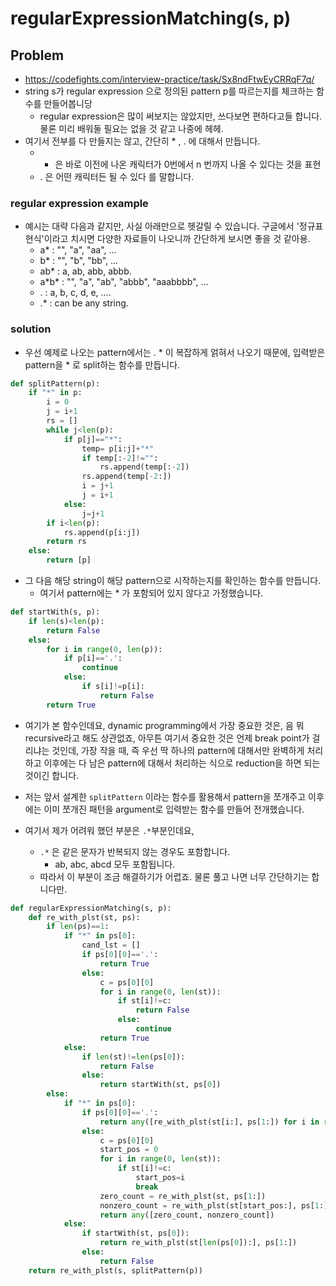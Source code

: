 # regularExpressionMatching(s, p)

## Problem

- https://codefights.com/interview-practice/task/Sx8ndFtwEyCRRqF7q/
- string s가 regular expression 으로 정의된 pattern p를 따르는지를 체크하는 함수를 만들어봅니당
	- regular expression은 많이 써보지는 않았지만, 쓰다보면 편하다고들 합니다. 물론 미리 배워둘 필요는 없을 것 같고 나중에 헤헤. 
- 여기서 전부를 다 만들지는 않고, 간단히 * , . 에 대해서 만듭니다. 
	- * 은 바로 이전에 나온 캐릭터가 0번에서 n 번까지 나올 수 있다는 것을 표현
	- . 은 어떤 캐릭터든 될 수 있다 를 말합니다. 

### regular expression example 

- 예시는 대략 다음과 같지만, 사실 아래만으로 헷갈릴 수 있습니다. 구글에서 '정규표현식'이라고 치시면 다양한 자료들이 나오니까 간단하게 보시면 좋을 것 같아용. 
	- a* : "", "a", "aa", ...
	- b* : "", "b", "bb", ...
	- ab* : a, ab, abb, abbb.
	- a\*b\* : "", "a", "ab", "abbb", "aaabbbb", ...
	- . : a, b, c, d, e, ....
	- .* : can be any string. 

### solution 

- 우선 예제로 나오는 pattern에서는 . * 이 복잡하게 얽혀서 나오기 때문에, 입력받은 pattern을 * 로 split하는 함수를 만듭니다. 

```python
def splitPattern(p):
    if "*" in p:
        i = 0 
        j = i+1
        rs = []
        while j<len(p):
            if p[j]=="*":
                temp= p[i:j]+"*"
                if temp[:-2]!="":
                    rs.append(temp[:-2])
                rs.append(temp[-2:])
                i = j+1
                j = i+1
            else:
                j=j+1
        if i<len(p):
            rs.append(p[i:j])
        return rs
    else:
        return [p]
```

- 그 다음 해당 string이 해당 pattern으로 시작하는지를 확인하는 함수를 만듭니다. 
	- 여기서 pattern에는 * 가 포함되어 있지 않다고 가정했습니다. 

```python
def startWith(s, p):
    if len(s)<len(p):
        return False
    else:
        for i in range(0, len(p)):
            if p[i]=='.':
                continue
            else:
                if s[i]!=p[i]:
                    return False
        return True
```

- 여기가 본 함수인데요, dynamic programming에서 가장 중요한 것은, 음 뭐 recursive라고 해도 상관없죠, 아무튼 여기서 중요한 것은 언제 break point가 걸리냐는 것인데, 가장 작을 때, 즉 우선 딱 하나의 pattern에 대해서만 완벽하게 처리하고 이후에는 다 남은 pattern에 대해서 처리하는 식으로 reduction을 하면 되는 것이긴 합니다. 
- 저는 앞서 설계한 `splitPattern` 이라는 함수를 활용해서 pattern을 쪼개주고 이후에는 이미 쪼개진 패턴을 argument로 입력받는 함수를 만들어 전개했습니다. 

- 여기서 제가 어려워 했던 부분은 `.*`부분인데요, 
	- `.*` 은 같은 문자가 반복되지 않는 경우도 포함합니다. 
		- ab, abc, abcd 모두 포함됩니다. 
	- 따라서 이 부분이 조금 해결하기가 어렵죠. 물론 풀고 나면 너무 간단하기는 합니다만. 

```python
def regularExpressionMatching(s, p):
    def re_with_plst(st, ps):
        if len(ps)==1:
            if "*" in ps[0]:
                cand_lst = []
                if ps[0][0]=='.':
                    return True
                else:
                    c = ps[0][0]
                    for i in range(0, len(st)):
                        if st[i]!=c:
                            return False
                        else:
                            continue
                    return True
            else:
                if len(st)!=len(ps[0]):
                    return False
                else:
                    return startWith(st, ps[0])
        else:
            if "*" in ps[0]:
                if ps[0][0]=='.':
                    return any([re_with_plst(st[i:], ps[1:]) for i in range(0, len(st)+1)])
                else:
                    c = ps[0][0]
                    start_pos = 0
                    for i in range(0, len(st)):
                        if st[i]!=c:
                            start_pos=i
                            break
                    zero_count = re_with_plst(st, ps[1:])
                    nonzero_count = re_with_plst(st[start_pos:], ps[1:])
                    return any([zero_count, nonzero_count])
            else:
                if startWith(st, ps[0]):
                    return re_with_plst(st[len(ps[0]):], ps[1:])
                else:
                    return False
    return re_with_plst(s, splitPattern(p))
```